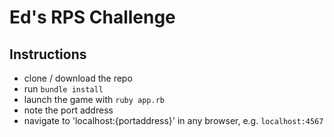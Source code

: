 # Ed's RPS Challenge

Instructions
-------

* clone / download the repo
* run ```bundle install```
* launch the game with ```ruby app.rb```
* note the port address 
* navigate to 'localhost:{portaddress}' in any browser, e.g. ```localhost:4567```